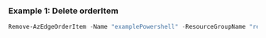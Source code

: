 
### Example 1: Delete orderItem
```powershell
Remove-AzEdgeOrderItem -Name "examplePowershell" -ResourceGroupName "resourceGroupName" -SubscriptionId SubscriptionId
```